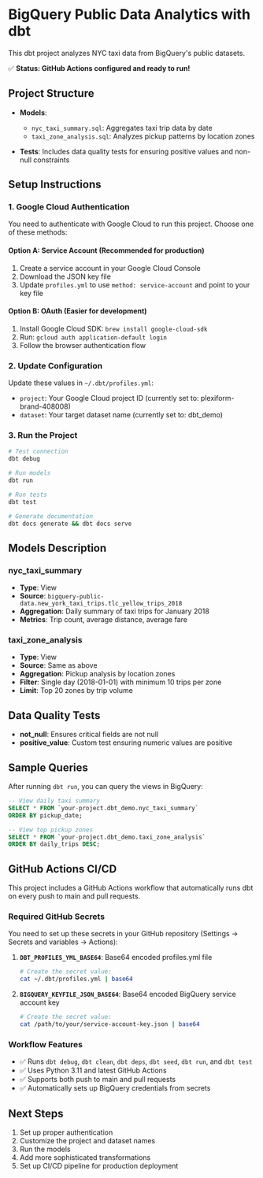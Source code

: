 # BigQuery Public Data Analytics with dbt

This dbt project analyzes NYC taxi data from BigQuery's public datasets.

✅ **Status: GitHub Actions configured and ready to run!**

## Project Structure

- **Models**: 
  - `nyc_taxi_summary.sql`: Aggregates taxi trip data by date
  - `taxi_zone_analysis.sql`: Analyzes pickup patterns by location zones

- **Tests**: Includes data quality tests for ensuring positive values and non-null constraints

## Setup Instructions

### 1. Google Cloud Authentication

You need to authenticate with Google Cloud to run this project. Choose one of these methods:

#### Option A: Service Account (Recommended for production)
1. Create a service account in your Google Cloud Console
2. Download the JSON key file
3. Update `profiles.yml` to use `method: service-account` and point to your key file

#### Option B: OAuth (Easier for development)
1. Install Google Cloud SDK: `brew install google-cloud-sdk`
2. Run: `gcloud auth application-default login`
3. Follow the browser authentication flow

### 2. Update Configuration

Update these values in `~/.dbt/profiles.yml`:
- `project`: Your Google Cloud project ID (currently set to: plexiform-brand-408008)
- `dataset`: Your target dataset name (currently set to: dbt_demo)

### 3. Run the Project

```bash
# Test connection
dbt debug

# Run models
dbt run

# Run tests
dbt test

# Generate documentation
dbt docs generate && dbt docs serve
```

## Models Description

### nyc_taxi_summary
- **Type**: View
- **Source**: `bigquery-public-data.new_york_taxi_trips.tlc_yellow_trips_2018`
- **Aggregation**: Daily summary of taxi trips for January 2018
- **Metrics**: Trip count, average distance, average fare

### taxi_zone_analysis  
- **Type**: View
- **Source**: Same as above
- **Aggregation**: Pickup analysis by location zones
- **Filter**: Single day (2018-01-01) with minimum 10 trips per zone
- **Limit**: Top 20 zones by trip volume

## Data Quality Tests

- **not_null**: Ensures critical fields are not null
- **positive_value**: Custom test ensuring numeric values are positive

## Sample Queries

After running `dbt run`, you can query the views in BigQuery:

```sql
-- View daily taxi summary
SELECT * FROM `your-project.dbt_demo.nyc_taxi_summary` 
ORDER BY pickup_date;

-- View top pickup zones
SELECT * FROM `your-project.dbt_demo.taxi_zone_analysis` 
ORDER BY daily_trips DESC;
```

## GitHub Actions CI/CD

This project includes a GitHub Actions workflow that automatically runs dbt on every push to main and pull requests.

### Required GitHub Secrets

You need to set up these secrets in your GitHub repository (Settings → Secrets and variables → Actions):

1. **`DBT_PROFILES_YML_BASE64`**: Base64 encoded profiles.yml file
   ```bash
   # Create the secret value:
   cat ~/.dbt/profiles.yml | base64
   ```

2. **`BIGQUERY_KEYFILE_JSON_BASE64`**: Base64 encoded BigQuery service account key
   ```bash
   # Create the secret value:
   cat /path/to/your/service-account-key.json | base64
   ```

### Workflow Features
- ✅ Runs `dbt debug`, `dbt clean`, `dbt deps`, `dbt seed`, `dbt run`, and `dbt test`
- ✅ Uses Python 3.11 and latest GitHub Actions
- ✅ Supports both push to main and pull requests
- ✅ Automatically sets up BigQuery credentials from secrets

## Next Steps

1. Set up proper authentication
2. Customize the project and dataset names
3. Run the models
4. Add more sophisticated transformations
5. Set up CI/CD pipeline for production deployment
